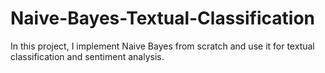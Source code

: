 # Naive-Bayes-Textual-Classification
In this project, I implement Naive Bayes from scratch and use it for textual classification and sentiment analysis.
